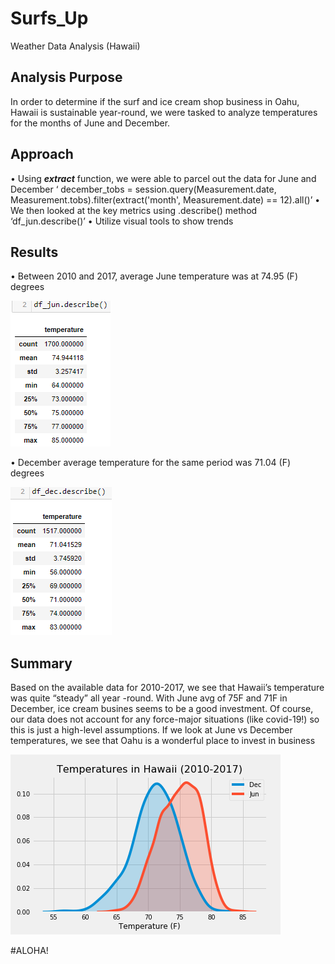 
# Surfs_Up

Weather Data Analysis (Hawaii)

## Analysis Purpose

In order to determine if the surf and ice cream shop business in Oahu, Hawaii is sustainable year-round, we were tasked to analyze temperatures for the months of June and December.


## Approach

•	Using ***extract*** function, we were able to parcel out the data for June and December
‘ december_tobs = session.query(Measurement.date, Measurement.tobs).filter(extract('month', Measurement.date) == 12).all()’
•	We then looked at the key metrics using .describe() method
‘df_jun.describe()’
•	Utilize visual tools to show trends


## Results

•	Between 2010 and 2017, average June temperature was at 74.95 (F) degrees

![]( https://github.com/jojobear2020/Surfs_Up/blob/master/analysis/june_summary.PNG)




•	December average temperature for the same period was 71.04 (F) degrees

![]( https://github.com/jojobear2020/Surfs_Up/blob/master/analysis/december_summary.PNG)

## Summary

Based on the available data for 2010-2017, we see that Hawaii’s temperature was quite “steady” all year -round. With June avg of 75F and 71F in December, ice cream busines seems to be a good investment. Of course, our data does not account for any force-major situations (like covid-19!) so this is just a high-level assumptions. If we look at June vs December temperatures, we see that Oahu is a wonderful place to invest in business

![](https://github.com/jojobear2020/Surfs_Up/blob/master/analysis/jun_dec_temp_kdeplot.png)

#ALOHA! 
